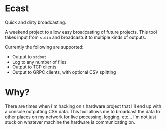 # Ecast

Quick and dirty broadcasting.

A weekend project to allow easy broadcasting of future projects. This tool takes
input from `stdin` and broadcasts it to multiple kinds of outputs.

Currently the following are supported:
- Output to `stdout`
- Log to any number of files
- Output to TCP clients
- Output to GRPC clients, with optional CSV splitting

# Why?

There are times when I'm hacking on a hardware project that I'll end up with a
console outputting CSV data. This tool allows me to broadcast the data to other
places on my network for live processing, logging, etc... I'm not just stuck on
whatever machine the hardware is communicating on.
